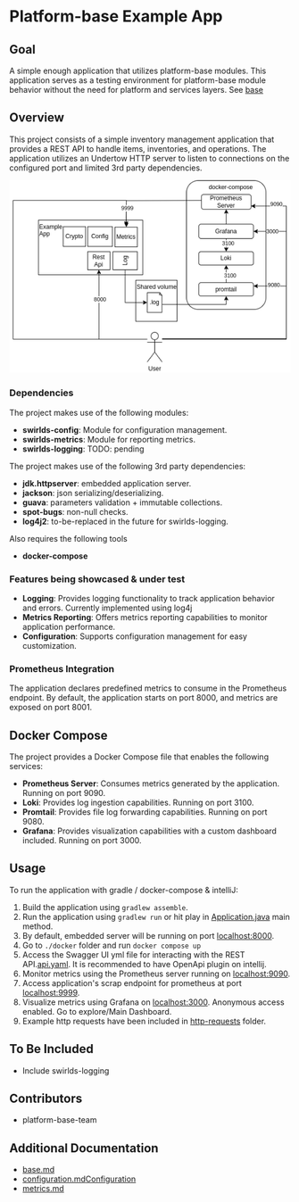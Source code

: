 # Platform-base Example App

## Goal

A simple enough application that utilizes platform-base modules. This application serves as a
testing environment for platform-base module behavior without the need for platform and services
layers. See [base](../platform-sdk/docs/base/base.md)

## Overview

This project consists of a simple inventory management application that provides a REST API to
handle items, inventories, and operations. The application utilizes an Undertow HTTP server to
listen to connections on the configured port and limited 3rd party dependencies.

![base-sample.drawio.png](./doc/base-example.drawio.png)

### Dependencies

The project makes use of the following modules:

-   **swirlds-config**: Module for configuration management.
-   **swirlds-metrics**: Module for reporting metrics.
-   **swirlds-logging**: TODO: pending

The project makes use of the following 3rd party dependencies:

-   **jdk.httpserver**: embedded application server.
-   **jackson**: json serializing/deserializing.
-   **guava**: parameters validation + immutable collections.
-   **spot-bugs**: non-null checks.
-   **log4j2**: to-be-replaced in the future for swirlds-logging.

Also requires the following tools

-   **docker-compose**

### Features being showcased & under test

-   **Logging**: Provides logging functionality to track application behavior and errors. Currently
    implemented using log4j
-   **Metrics Reporting**: Offers metrics reporting capabilities to monitor application performance.
-   **Configuration**: Supports configuration management for easy customization.

### Prometheus Integration

The application declares predefined metrics to consume in the Prometheus endpoint. By default, the
application starts on port 8000, and metrics are exposed on port 8001.

## Docker Compose

The project provides a Docker Compose file that enables the following services:

-   **Prometheus Server**: Consumes metrics generated by the application. Running on port 9090.
-   **Loki**: Provides log ingestion capabilities. Running on port 3100.
-   **Promtail**: Provides file log forwarding capabilities. Running on port 9080.
-   **Grafana**: Provides visualization capabilities with a custom dashboard included. Running on
    port 3000.

## Usage

To run the application with gradle / docker-compose & intelliJ:

1. Build the application using `gradlew assemble`.
2. Run the application using `gradlew run` or hit play in
   [Application.java](src%2Fmain%2Fjava%2Fcom%2Fswirlds%2Fplatform%2Fbase%2Fexample%2Fapp%2FApplication.java)
   main method.
3. By default, embedded server will be running on port [localhost:8000](localhost:8080/).
4. Go to `./docker` folder and run `docker compose up`
5. Access the Swagger UI yml file for interacting with the REST
   API.[api.yaml](src/swagger/store-rest-api.yaml). It is recommended to have OpenApi plugin on
   intellij.
6. Monitor metrics using the Prometheus server running on [localhost:9090](http://localhost:9090/).
7. Access application's scrap endpoint for prometheus at port
   [localhost:9999](http://localhost:9999/).
8. Visualize metrics using Grafana on [localhost:3000](http://localhost:3000/). Anonymous access
   enabled. Go to explore/Main Dashboard.
9. Example http requests have been included in [http-requests](http-requests%2FItems.http) folder.

## To Be Included

-   Include swirlds-logging

## Contributors

-   platform-base-team

## Additional Documentation

-   [base.md](..%2Fplatform-sdk%2Fdocs%2Fbase%2Fbase.md)
-   [configuration.md](..%2Fplatform-sdk%2Fdocs%2Fbase%2Fconfiguration%2Fconfiguration.md)[Configuration](./base/configuration/configuration.md)
-   [metrics.md](..%2Fplatform-sdk%2Fdocs%2Fbase%2Fmetrics%2Fmetrics.md)
